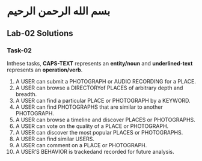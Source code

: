 # بسم الله الرحمن الرحيم

## Lab-02 Solutions

### Task-02

Inthese tasks, **CAPS-TEXT** represents an **entity/noun** and **underlined-text** represents an **operation/verb**.

1. A USER can submit a PHOTOGRAPH or AUDIO RECORDING for a PLACE.
2. A USER can browse a DIRECTORYof PLACES of arbitrary depth and breadth.
3. A USER can find a particular PLACE or PHOTOGRAPH by a KEYWORD.
4. A USER can find PHOTOGRAPHS that are similar to another PHOTOGRAPH.
5. A USER can browse a timeline and discover PLACES or PHOTOGRAPHS.
6. A USER can vote on the quality of a PLACE or PHOTOGRAPH.
7. A USER can discover the most popular PLACES or PHOTOGRAPHS.
8. A USER can find similar USERS.
9. A USER can comment on a PLACE or PHOTOGRAPH.
10. A USER’S BEHAVIOR is trackedand recorded for future analysis.

